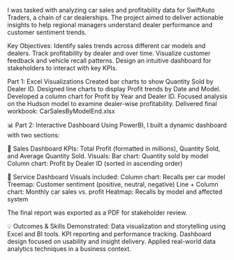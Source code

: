 I was tasked with analyzing car sales and profitability data for SwiftAuto Traders, a chain of car dealerships. The project aimed to deliver actionable insights to help regional managers understand dealer performance and customer sentiment trends.

Key Objectives:
Identify sales trends across different car models and dealers.
Track profitability by dealer and over time.
Visualize customer feedback and vehicle recall patterns.
Design an intuitive dashboard for stakeholders to interact with key KPIs.

Part 1: Excel Visualizations
Created bar charts to show Quantity Sold by Dealer ID.
Designed line charts to display Profit trends by Date and Model.
Developed a column chart for Profit by Year and Dealer ID.
Focused analysis on the Hudson model to examine dealer-wise profitability.
Delivered final workbook: CarSalesByModelEnd.xlsx

📊 Part 2: Interactive Dashboard
Using PowerBI, I built a dynamic dashboard with two sections:

🔹 Sales Dashboard
KPIs: Total Profit (formatted in millions), Quantity Sold, and Average Quantity Sold.
Visuals:
Bar chart: Quantity sold by model
Column chart: Profit by Dealer ID (sorted in ascending order)

🔹 Service Dashboard
Visuals included:
Column chart: Recalls per car model
Treemap: Customer sentiment (positive, neutral, negative)
Line + Column chart: Monthly car sales vs. profit
Heatmap: Recalls by model and affected system

The final report was exported as a PDF for stakeholder review.

💡 Outcomes & Skills Demonstrated:
Data visualization and storytelling using Excel and BI tools.
KPI reporting and performance tracking.
Dashboard design focused on usability and insight delivery.
Applied real-world data analytics techniques in a business context.
